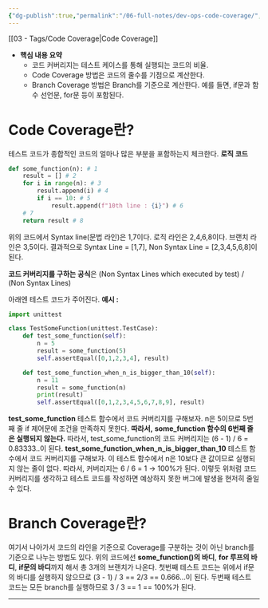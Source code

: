 ```yaml
---
{"dg-publish":true,"permalink":"/06-full-notes/dev-ops-code-coverage/","noteIcon":""}
---
```


 [[03 - Tags/Code Coverage\|Code Coverage]]
- **핵심 내용 요약**
    - 코드 커버리지는 테스트 케이스를 통해 실행되는 코드의 비율.
    - Code Coverage 방법은 코드의 줄수를 기점으로 계산한다.
    - Branch Coverage 방법은 Branch를 기준으로 계산한다. 예를 들면, if문과 함수 선언문, for문 등이 포함된다.
# Code Coverage란?
테스트 코드가 종합적인 코드의 얼마나 많은 부분을 포함하는지 체크한다.
**로직 코드**
```Python
def some_function(n): # 1
    result = [] # 2
    for i in range(n): # 3
        result.append(i) # 4
        if i == 10: # 5
            result.append(f"10th line : {i}") # 6
    # 7
    return result # 8
```

위의 코드에서 Syntax line(문법 라인)은 1,7이다.
로직 라인은 2,4,6,8이다.
브랜치 라인은 3,5이다.
결과적으로 Syntax Line = [1,7], Non Syntax Line = [2,3,4,5,6,8]이 된다.

**코드 커버리지를 구하는 공식**은 (Non Syntax Lines which executed by test) / (Non Syntax Lines)

아래엔 테스트 코드가 주어진다.
**예시 :**

```Python
import unittest

class TestSomeFunction(unittest.TestCase):
    def test_some_function(self):
        n = 5
        result = some_function(5)
        self.assertEqual([0,1,2,3,4], result)

    def test_some_function_when_n_is_bigger_than_10(self):
        n = 11
        result = some_function(n)
        print(result)
        self.assertEqual([0,1,2,3,4,5,6,7,8,9], result)

```

**test_some_function** 테스트 함수에서 코드 커버리지를 구해보자.
n은 5이므로 5번째 줄 if 제어문에 조건을 만족하지 못한다. **따라서,** **some_function 함수의 6번째 줄은 실행되지 않는다.**
따라서, test_some_function의 코드 커버리지는 (6 - 1) / 6 = 0.83333..이 된다.
**test_some_function_when_n_is_bigger_than_10** 테스트 함수에서 코드 커버리지를 구해보자.
이 테스트 함수에서 n은 10보다 큰 값이므로 실행되지 않는 줄이 없다.
따라서, 커버리지는 6 / 6 = 1 → 100%가 된다.
이렇듯 위처럼 코드 커버리지를 생각하고 테스트 코드를 작성하면 예상하지 못한 버그에 발생을 현저히 줄일 수 있다.
# Branch Coverage란?
여기서 나아가서 코드의 라인을 기준으로 Coverage를 구분하는 것이 아닌 branch를 기준으로 나누는 방법도 있다.
위의 코드에선 **some_function()의 바디**, **for 루프의 바디**, **if문의 바디**까지 해서 총 3개의 브랜치가 나온다.
첫번째 테스트 코드는 위에서 if문의 바디를 실행하지 않으므로 (3 - 1) / 3 == 2/3 == 0.666…이 된다.
두번째 테스트 코드는 모든 branch를 실행하므로 3 / 3 == 1 == 100%가 된다.

---
